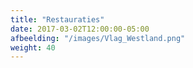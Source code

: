 ```yaml
---
title: "Restauraties"
date: 2017-03-02T12:00:00-05:00
afbeelding: "/images/Vlag_Westland.png"
weight: 40
---
```


